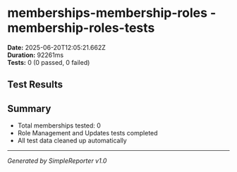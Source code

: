 # memberships-membership-roles - membership-roles-tests

**Date:** 2025-06-20T12:05:21.662Z  
**Duration:** 92261ms  
**Tests:** 0 (0 passed, 0 failed)

## Test Results



## Summary

- Total memberships tested: 0
- Role Management and Updates tests completed
- All test data cleaned up automatically

---
*Generated by SimpleReporter v1.0*
